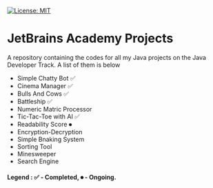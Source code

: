 [![License: MIT](https://img.shields.io/badge/License-MIT-yellow.svg)](https://raw.githubusercontent.com/LordVader31/JetBrains_Academy_Projects/main/LICENSE.md)

# JetBrains Academy Projects
A repository containing the codes for all my Java projects on the Java Developer Track. A list of them is below 
* Simple Chatty Bot ✅
* Cinema Manager ✅
* Bulls And Cows ✅
* Battleship ✅
* Numeric Matric Processor
* Tic-Tac-Toe with AI ✅
* Readability Score ⏺
* Encryption-Decryption 
* Simple Bnaking System 
* Sorting Tool
* Minesweeper
* Search Engine



#### Legend : ✅ - Completed, ⏺ - Ongoing.
